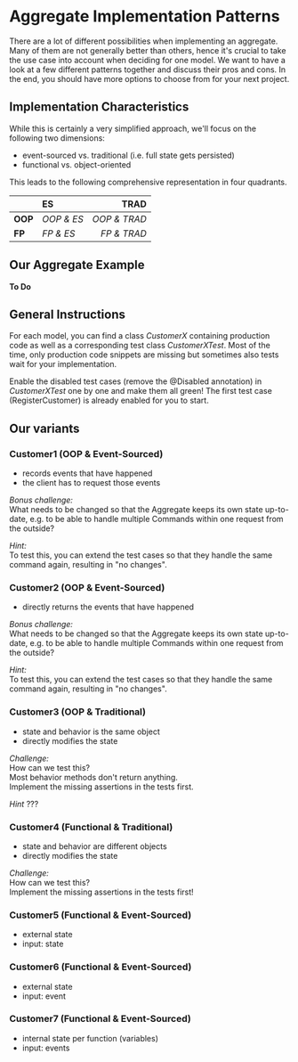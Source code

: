 # Aggregate Implementation Patterns
There are a lot of different possibilities when implementing an aggregate. Many of them are not generally better than
others, hence it's crucial to take the use case into account when deciding for one model. We want to have a look at a few
different patterns together and discuss their pros and cons. In the end, you should have more options to choose from for
your next project. 

## Implementation Characteristics
While this is certainly a very simplified approach, we'll focus on the following two dimensions:
* event-sourced vs. traditional (i.e. full state gets persisted)
* functional vs. object-oriented

This leads to the following comprehensive representation in four quadrants.

|         | ES         | TRAD         |
| ------- | :--------- | -----------: |
| **OOP** | *OOP & ES* | *OOP & TRAD* |
| **FP**  | *FP & ES*  | *FP & TRAD*  |

## Our Aggregate Example
**To Do**

## General Instructions
For each model, you can find a class *CustomerX* containing production code as well as a corresponding test class
*CustomerXTest*. Most of the time, only production code snippets are missing but sometimes also tests wait for your
implementation.

Enable the disabled test cases (remove the @Disabled annotation) in *CustomerXTest* one by one and make them all green!
The first test case (RegisterCustomer) is already enabled for you to start.

## Our variants

### Customer1 (OOP & Event-Sourced)
* records events that have happened
* the client has to request those events

*Bonus challenge:*  
What needs to be changed so that the Aggregate keeps its own state up-to-date, e.g. to be able to handle multiple
Commands within one request from the outside?

*Hint:*   
To test this, you can extend the test cases so that they handle the same command again, resulting in "no changes".

### Customer2 (OOP & Event-Sourced)
* directly returns the events that have happened

*Bonus challenge:*  
What needs to be changed so that the Aggregate keeps its own state up-to-date, e.g. to be able to handle multiple
Commands within one request from the outside?

*Hint:*  
To test this, you can extend the test cases so that they handle the same command again, resulting in "no changes".

### Customer3 (OOP & Traditional)
* state and behavior is the same object
* directly modifies the state

*Challenge:*  
How can we test this?  
Most behavior methods don't return anything.  
Implement the missing assertions in the tests first.

*Hint* ???

### Customer4 (Functional & Traditional)
* state and behavior are different objects
* directly modifies the state

*Challenge:*  
How can we test this?  
Implement the missing assertions in the tests first!

### Customer5 (Functional & Event-Sourced)
* external state
* input: state

### Customer6 (Functional & Event-Sourced)
* external state
* input: event

### Customer7 (Functional & Event-Sourced)
* internal state per function (variables)
* input: events
